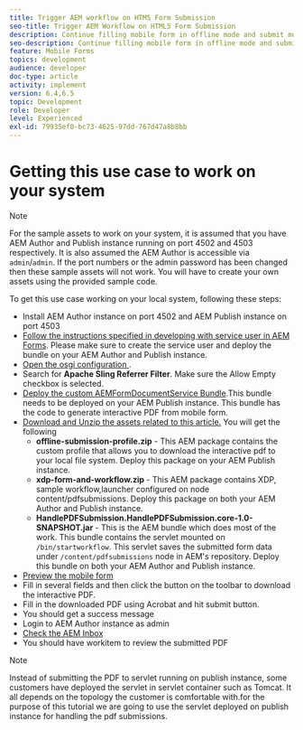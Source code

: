```yaml
---
title: Trigger AEM workflow on HTM5 Form Submission
seo-title: Trigger AEM Workflow on HTML5 Form Submission
description: Continue filling mobile form in offline mode and submit mobile form to trigger AEM workflow
seo-description: Continue filling mobile form in offline mode and submit mobile form to trigger AEM workflow
feature: Mobile Forms
topics: development
audience: developer
doc-type: article
activity: implement
version: 6.4,6.5
topic: Development
role: Developer
level: Experienced
exl-id: 79935ef0-bc73-4625-97dd-767d47a8b8bb
---
```

# Getting this use case to work on your system

>[!NOTE]
>
>For the sample assets to work on your system, it is assumed that you have AEM Author and Publish instance running on port 4502 and 4503 respectively. It is also assumed the AEM Author is accessible via `admin`/`admin`. If the port numbers or the admin password has been changed then these sample assets will not work. You will have to create your own assets using the provided sample code.

To get this use case working on your local system, following these steps:

* Install AEM Author instance on port 4502 and AEM Publish instance on port 4503
* [Follow the instructions specified in developing with service user in AEM Forms](https://experienceleague.adobe.com/docs/experience-manager-learn/forms/adaptive-forms/service-user-tutorial-develop.html). Please make sure to create the service user and deploy the bundle on your AEM Author and Publish instance.
* [Open the osgi configuration ](http://localhost:4503/system/console/configMgr).
* Search for  **Apache Sling Referrer Filter**. Make sure the Allow Empty checkbox is selected.
* [Deploy the custom AEMFormDocumentService Bundle](/help/forms/assets/common-osgi-bundles/AEMFormsDocumentServices.core-1.0-SNAPSHOT.jar).This bundle needs to be deployed on your AEM Publish instance. This bundle has the code to generate interactive PDF from mobile form.
* [Download and Unzip the assets related to this article.](assets/offline-pdf-submission-assets.zip) You will get the following
    * **offline-submission-profile.zip** - This AEM package contains the custom profile that allows you to download the interactive pdf to your local file system. Deploy this package on your AEM Publish instance.
    * **xdp-form-and-workflow.zip** - This AEM package contains XDP, sample workflow,launcher configured on node content/pdfsubmissions. Deploy this package on both your AEM Author and Publish instance.
    * **HandlePDFSubmission.HandlePDFSubmission.core-1.0-SNAPSHOT.jar** - This is the AEM bundle which does most of the work. This bundle contains the servlet mounted on `/bin/startworkflow`. This servlet saves the submitted form data under `/content/pdfsubmissions` node in AEM's repository. Deploy this bundle on both your AEM Author and Publish instance.
* [Preview the mobile form](http://localhost:4503/content/dam/formsanddocuments/testsubmision.xdp/jcr:content)
* Fill in several fields and then click the button on the toolbar to download the interactive PDF.
* Fill in the downloaded PDF using Acrobat and hit submit button.
* You should get a success message
* Login to AEM Author instance as admin
* [Check the AEM Inbox](http://localhost:4502/aem/inbox)
* You should have workitem to review the submitted PDF

>[!NOTE]
>
>Instead of submitting the PDF to servlet running on publish instance, some customers have deployed the servlet in servlet container such as Tomcat. It all depends on the topology the customer is comfortable with.for the purpose of this tutorial we are going to use the servlet deployed on publish instance for handling the pdf submissions.
